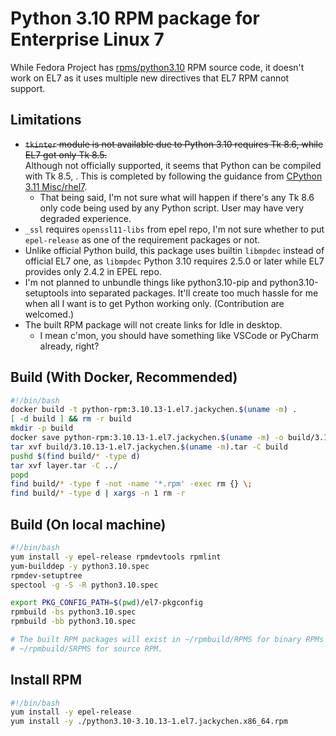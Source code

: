 # Python 3.10 RPM package for Enterprise Linux 7

While Fedora Project has [rpms/python3.10](https://src.fedoraproject.org/rpms/python3.10)
RPM source code, it doesn't work on EL7 as it uses multiple new directives that EL7 RPM
cannot support.

## Limitations

* ~~`tkinter` module is not available due to Python 3.10 requires Tk 8.6, while EL7 got
  only Tk 8.5.~~ <br>Although not officially supported, it seems that Python can be
  compiled with Tk 8.5, . This is completed by following the guidance from
  [CPython 3.11 Misc/rhel7](https://github.com/python/cpython/tree/v3.11.5/Misc/rhel7).
    * That being said, I'm not sure what will happen if there's any Tk 8.6 only code
      being used by any Python script. User may have very degraded experience.
* `_ssl` requires `openssl11-libs` from epel repo, I'm not sure whether to put
  `epel-release` as one of the requirement packages or not.
* Unlike official Python build, this package uses builtin `libmpdec` instead of official
  EL7 one, as `libmpdec` Python 3.10 requires 2.5.0 or later while EL7 provides only
  2.4.2 in EPEL repo.
* I'm not planned to unbundle things like python3.10-pip and python3.10-setuptools into
  separated packages. It'll create too much hassle for me when all I want is to get 
  Python working only. (Contribution are welcomed.)
* The built RPM package will not create links for Idle in desktop.
  * I mean c'mon, you should have something like VSCode or PyCharm already, right?

## Build (With Docker, Recommended)

```bash
#!/bin/bash
docker build -t python-rpm:3.10.13-1.el7.jackychen.$(uname -m) .
[ -d build ] && rm -r build
mkdir -p build
docker save python-rpm:3.10.13-1.el7.jackychen.$(uname -m) -o build/3.10.13-1.el7.jackychen.$(uname -m).tar
tar xvf build/3.10.13-1.el7.jackychen.$(uname -m).tar -C build
pushd $(find build/* -type d)
tar xvf layer.tar -C ../
popd
find build/* -type f -not -name '*.rpm' -exec rm {} \;
find build/* -type d | xargs -n 1 rm -r
```

## Build (On local machine)

```bash
#!/bin/bash
yum install -y epel-release rpmdevtools rpmlint
yum-builddep -y python3.10.spec
rpmdev-setuptree
spectool -g -S -R python3.10.spec

export PKG_CONFIG_PATH=$(pwd)/el7-pkgconfig
rpmbuild -bs python3.10.spec
rpmbuild -bb python3.10.spec

# The built RPM packages will exist in ~/rpmbuild/RPMS for binary RPMs and
# ~/rpmbuild/SRPMS for source RPM.
```

## Install RPM

```bash
#!/bin/bash
yum install -y epel-release
yum install -y ./python3.10-3.10.13-1.el7.jackychen.x86_64.rpm
```
